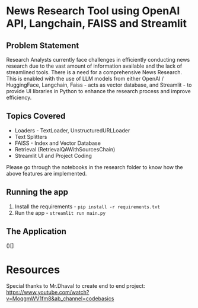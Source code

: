 # News Research Tool using OpenAI API, Langchain, FAISS and Streamlit

## Problem Statement

Research Analysts currently face challenges in efficiently conducting news research due to the vast amount of information available and the lack of streamlined tools. There is a need for a comprehensive News Research. This is enabled with the use of LLM models from either OpenAI / HuggingFace, Langchain, Faiss - acts as vector database, and Streamlit - to provide UI libraries in Python to enhance the research process and improve efficiency.

## Topics Covered

- Loaders - TextLoader, UnstructuredURLLoader
- Text Splitters
- FAISS - Index and Vector Database
- Retrieval (RetrievalQAWithSourcesChain)
- Streamlit UI and Project Coding

Please go through the notebooks in the research folder to know how the above features are implemented.

## Running the app

1. Install the requirements - `pip install -r requirements.txt`
2. Run the app - `streamlit run main.py`

## The Application

()[]

# Resources

Special thanks to Mr.Dhaval to create end to end project: https://www.youtube.com/watch?v=MoqgmWV1fm8&ab_channel=codebasics
